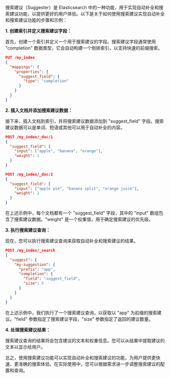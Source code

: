 搜索建议（Suggester）是 Elasticsearch 中的一种功能，用于实现自动补全和搜索建议功能，以提供更好的用户体验。以下是关于如何使用搜索建议实现自动补全和搜索建议功能的步骤和示例：

**1. 创建索引并定义搜索建议字段：**

首先，创建一个索引并定义一个用于搜索建议的字段。搜索建议字段通常使用 "completion" 数据类型，它会自动构建一个倒排索引，以支持快速的前缀搜索。

```json
PUT /my_index
{
  "mappings": {
    "properties": {
      "suggest_field": {
        "type": "completion"
      }
    }
  }
}
```

**2. 插入文档并添加搜索建议数据：**

接下来，插入文档到索引，并将搜索建议数据添加到 "suggest_field" 字段。搜索建议数据可以是单词、短语或其他可以用于自动补全的内容。

```json
POST /my_index/_doc/1
{
  "suggest_field": {
    "input": ["apple", "banana", "orange"],
    "weight": 1
  }
}

POST /my_index/_doc/2
{
  "suggest_field": {
    "input": ["apple pie", "banana split", "orange juice"],
    "weight": 2
  }
}
```

在上述示例中，每个文档都有一个 "suggest_field" 字段，其中的 "input" 数组包含了搜索建议数据。"weight" 是一个权重值，用于确定搜索建议的优先级。

**3. 执行搜索建议查询：**

现在，您可以执行搜索建议查询来获取自动补全和搜索建议的结果。

```json
POST /my_index/_search
{
  "suggest": {
    "my-suggestion": {
      "prefix": "app",
      "completion": {
        "field": "suggest_field",
        "size": 5
      }
    }
  }
}
```

在上述示例中，我们执行了一个搜索建议查询，以获取以 "app" 为前缀的搜索建议。"field" 参数指定了搜索建议字段，"size" 参数指定了返回的建议数量。

**4. 处理搜索建议结果：**

搜索建议查询的结果将会包含建议的文本和权重信息。您可以从结果中提取建议的文本以显示给用户。

总之，使用搜索建议功能可以实现自动补全和搜索建议的功能，为用户提供更快速、更准确的搜索体验。在实际使用中，您可以根据需求进一步调整搜索建议的配置和查询。